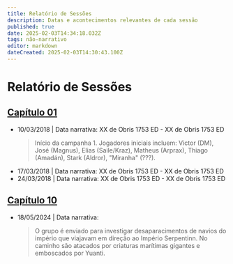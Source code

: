 ```yaml
---
title: Relatório de Sessões
description: Datas e acontecimentos relevantes de cada sessão
published: true
date: 2025-02-03T14:34:18.032Z
tags: não-narrativo
editor: markdown
dateCreated: 2025-02-03T14:30:43.100Z
---
```


# Relatório de Sessões

## [Capítulo 01](/capitulos/capitulo-01-os-carvalho-negro)

- 10/03/2018 | Data narrativa: XX de Obris 1753 ED - XX de Obris 1753 ED
  > Início da campanha 1. Jogadores iniciais incluem: Victor (DM), José (Magnus), Elias (Saile/Kraz), Matheus (Arprax), Thiago (Amadán), Stark (Aldror), "Miranha" (???).
- 17/03/2018 | Data narrativa: XX de Obris 1753 ED - XX de Obris 1753 ED
- 24/03/2018 | Data narrativa: XX de Obris 1753 ED - XX de Obris 1753 ED

## [Capítulo 10](/capitulos/capitulo-10-a-guerra)

- 18/05/2024 | Data narrativa:
  > O grupo é enviado para investigar desaparacimentos de navios do império que viajavam em direção ao Império Serpentinn. No caminho são atacados por criaturas marítimas gigantes e emboscados por Yuanti.
